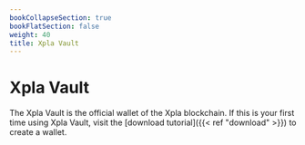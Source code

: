 ```yaml
---
bookCollapseSection: true
bookFlatSection: false
weight: 40
title: Xpla Vault
---
```


# Xpla Vault

The Xpla Vault is the official wallet of the Xpla blockchain. If this is your first time using Xpla Vault, visit the [download tutorial]({{< ref "download" >}}) to create a wallet.
